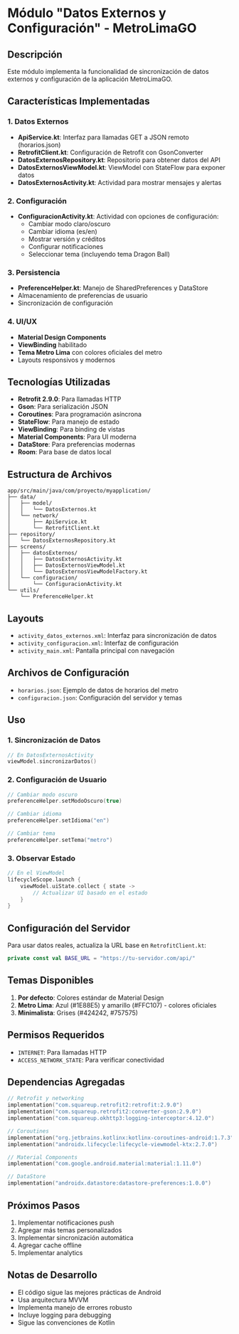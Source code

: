 # Módulo "Datos Externos y Configuración" - MetroLimaGO

## Descripción
Este módulo implementa la funcionalidad de sincronización de datos externos y configuración de la aplicación MetroLimaGO.

## Características Implementadas

### 1. Datos Externos
- **ApiService.kt**: Interfaz para llamadas GET a JSON remoto (horarios.json)
- **RetrofitClient.kt**: Configuración de Retrofit con GsonConverter
- **DatosExternosRepository.kt**: Repositorio para obtener datos del API
- **DatosExternosViewModel.kt**: ViewModel con StateFlow para exponer datos
- **DatosExternosActivity.kt**: Actividad para mostrar mensajes y alertas

### 2. Configuración
- **ConfiguracionActivity.kt**: Actividad con opciones de configuración:
  - Cambiar modo claro/oscuro
  - Cambiar idioma (es/en)
  - Mostrar versión y créditos
  - Configurar notificaciones
  - Seleccionar tema (incluyendo tema Dragon Ball)

### 3. Persistencia
- **PreferenceHelper.kt**: Manejo de SharedPreferences y DataStore
- Almacenamiento de preferencias de usuario
- Sincronización de configuración

### 4. UI/UX
- **Material Design Components**
- **ViewBinding** habilitado
- **Tema Metro Lima** con colores oficiales del metro
- Layouts responsivos y modernos

## Tecnologías Utilizadas

- **Retrofit 2.9.0**: Para llamadas HTTP
- **Gson**: Para serialización JSON
- **Coroutines**: Para programación asíncrona
- **StateFlow**: Para manejo de estado
- **ViewBinding**: Para binding de vistas
- **Material Components**: Para UI moderna
- **DataStore**: Para preferencias modernas
- **Room**: Para base de datos local

## Estructura de Archivos

```
app/src/main/java/com/proyecto/myapplication/
├── data/
│   ├── model/
│   │   └── DatosExternos.kt
│   └── network/
│       ├── ApiService.kt
│       └── RetrofitClient.kt
├── repository/
│   └── DatosExternosRepository.kt
├── screens/
│   ├── datosExternos/
│   │   ├── DatosExternosActivity.kt
│   │   ├── DatosExternosViewModel.kt
│   │   └── DatosExternosViewModelFactory.kt
│   └── configuracion/
│       └── ConfiguracionActivity.kt
└── utils/
    └── PreferenceHelper.kt
```

## Layouts

- `activity_datos_externos.xml`: Interfaz para sincronización de datos
- `activity_configuracion.xml`: Interfaz de configuración
- `activity_main.xml`: Pantalla principal con navegación

## Archivos de Configuración

- `horarios.json`: Ejemplo de datos de horarios del metro
- `configuracion.json`: Configuración del servidor y temas

## Uso

### 1. Sincronización de Datos
```kotlin
// En DatosExternosActivity
viewModel.sincronizarDatos()
```

### 2. Configuración de Usuario
```kotlin
// Cambiar modo oscuro
preferenceHelper.setModoOscuro(true)

// Cambiar idioma
preferenceHelper.setIdioma("en")

// Cambiar tema
preferenceHelper.setTema("metro")
```

### 3. Observar Estado
```kotlin
// En el ViewModel
lifecycleScope.launch {
    viewModel.uiState.collect { state ->
        // Actualizar UI basado en el estado
    }
}
```

## Configuración del Servidor

Para usar datos reales, actualiza la URL base en `RetrofitClient.kt`:

```kotlin
private const val BASE_URL = "https://tu-servidor.com/api/"
```

## Temas Disponibles

1. **Por defecto**: Colores estándar de Material Design
2. **Metro Lima**: Azul (#1E88E5) y amarillo (#FFC107) - colores oficiales
3. **Minimalista**: Grises (#424242, #757575)

## Permisos Requeridos

- `INTERNET`: Para llamadas HTTP
- `ACCESS_NETWORK_STATE`: Para verificar conectividad

## Dependencias Agregadas

```kotlin
// Retrofit y networking
implementation("com.squareup.retrofit2:retrofit:2.9.0")
implementation("com.squareup.retrofit2:converter-gson:2.9.0")
implementation("com.squareup.okhttp3:logging-interceptor:4.12.0")

// Coroutines
implementation("org.jetbrains.kotlinx:kotlinx-coroutines-android:1.7.3")
implementation("androidx.lifecycle:lifecycle-viewmodel-ktx:2.7.0")

// Material Components
implementation("com.google.android.material:material:1.11.0")

// DataStore
implementation("androidx.datastore:datastore-preferences:1.0.0")
```

## Próximos Pasos

1. Implementar notificaciones push
2. Agregar más temas personalizados
3. Implementar sincronización automática
4. Agregar cache offline
5. Implementar analytics

## Notas de Desarrollo

- El código sigue las mejores prácticas de Android
- Usa arquitectura MVVM
- Implementa manejo de errores robusto
- Incluye logging para debugging
- Sigue las convenciones de Kotlin
